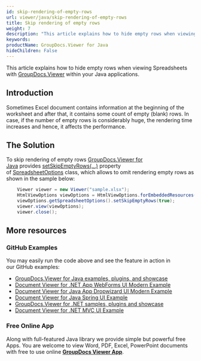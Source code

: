 ```yaml
---
id: skip-rendering-of-empty-rows
url: viewer/java/skip-rendering-of-empty-rows
title: Skip rendering of empty rows
weight: 7
description: "This article explains how to hide empty rows when viewing Spreadsheets with GroupDocs.Viewer within your Java applications."
keywords: 
productName: GroupDocs.Viewer for Java
hideChildren: False
---
```

This article explains how to hide empty rows when viewing Spreadsheets with [GroupDocs.Viewer](https://products.groupdocs.com/viewer) within your Java applications.

## Introduction

Sometimes Excel document contains information at the beginning of the worksheet and after that, it contains some count of empty (blank) rows. In case, if the number of empty rows is considerably huge, the rendering time increases and hence, it affects the performance. 

## The Solution

To skip rendering of empty rows [GroupDocs.Viewer for Java](https://products.groupdocs.com/viewer/java) provides [setSkipEmptyRows(...)](https://apireference.groupdocs.com/viewer/java/com.groupdocs.viewer.options/SpreadsheetOptions#setSkipEmptyRows(boolean)) property of [SpreadsheetOptions](https://apireference.groupdocs.com/viewer/java/com.groupdocs.viewer.options/SpreadsheetOptions) class, which allows to omit rendering empty rows as shown in the sample below:

```java
    Viewer viewer = new Viewer("sample.xlsx");
    HtmlViewOptions viewOptions = HtmlViewOptions.forEmbeddedResources();
    viewOptions.getSpreadsheetOptions().setSkipEmptyRows(true);
    viewer.view(viewOptions);
    viewer.close();
```

## More resources
### GitHub Examples
You may easily run the code above and see the feature in action in our GitHub examples:
*   [GroupDocs.Viewer for Java examples, plugins, and showcase](https://github.com/groupdocs-viewer/GroupDocs.Viewer-for-Java)
*   [Document Viewer for .NET App WebForms UI Modern Example](https://github.com/groupdocs-viewer/GroupDocs.Viewer-for-Java-WebForms)    
*   [Document Viewer for Java App Dropwizard UI Modern Example](https://github.com/groupdocs-viewer/GroupDocs.Viewer-for-Java-Dropwizard)    
*   [Document Viewer for Java Spring UI Example](https://github.com/groupdocs-viewer/GroupDocs.Viewer-for-Java-Spring)
*   [GroupDocs.Viewer for .NET samples, plugins and showcase](https://github.com/groupdocs-viewer/GroupDocs.Viewer-for-.NET)
*   [Document Viewer for .NET MVC UI Example](https://github.com/groupdocs-viewer/GroupDocs.Viewer-for-Java-MVC)     

### Free Online App
Along with full-featured Java library we provide simple but powerful free Apps.
You are welcome to view Word, PDF, Excel, PowerPoint documents with free to use online **[GroupDocs Viewer App](https://products.groupdocs.app/viewer)**.